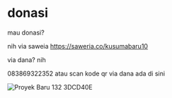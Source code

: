 # donasi

mau donasi?

nih via saweia
https://saweria.co/kusumabaru10

via dana? nih

083869322352
atau scan kode qr via dana ada di sini

![Proyek Baru 132  3DCD40E](https://user-images.githubusercontent.com/115763183/217847391-946b2cd3-be37-4778-83f1-f0410943ee8d.png)


